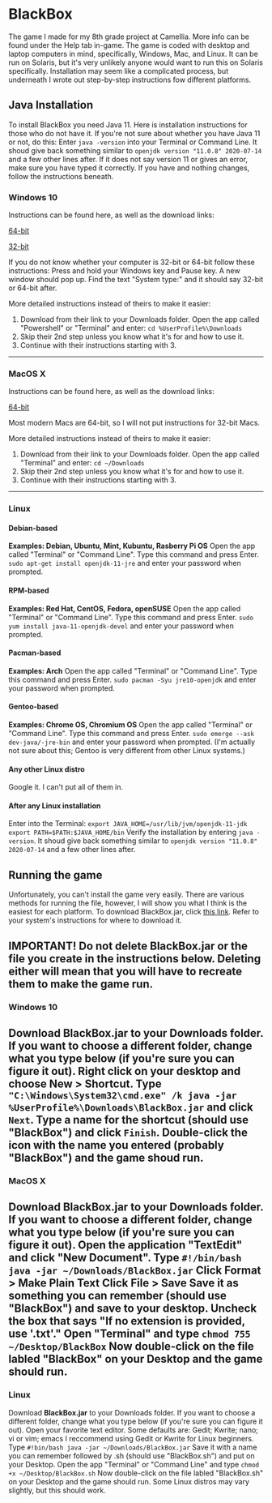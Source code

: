 # BlackBox
The game I made for my 8th grade project at Camellia. More info can be found under the Help tab in-game.
The game is coded with desktop and laptop computers in mind, specifically, Windows, Mac, and Linux. It can be run on Solaris, but it's very unlikely anyone would want to run this on Solaris specifically.
Installation may seem like a complicated process, but underneath I wrote out step-by-step instructions fow different platforms.

## Java Installation
To install BlackBox you need Java 11. Here is installation instructions for those who do not have it.
If you're not sure about whether you have Java 11 or not, do this:
Enter `java -version` into your Terminal or Command Line. It shoud give back something similar to `openjdk version "11.0.8" 2020-07-14` and a few other lines after.
If it does not say version 11 or gives an error, make sure you have typed it correctly. If you have and nothing changes, follow the instructions beneath.

### Windows 10
Instructions can be found here, as well as the download links:

[64-bit](https://adoptopenjdk.net/installation.html#x64_win-jre)

[32-bit](https://adoptopenjdk.net/installation.html#x86-32_win-jre)

If you do not know whether your computer is 32-bit or 64-bit follow these instructions:
Press and hold your Windows key and Pause key. A new window should pop up.
Find the text "System type:" and it should say 32-bit or 64-bit after.

More detailed instructions instead of theirs to make it easier: 
1. Download from their link to your Downloads folder. Open the app called "Powershell" or "Terminal" and enter: `cd %UserProfile%\Downloads`
2. Skip their 2nd step unless you know what it's for and how to use it.
3. Continue with their instructions starting with 3.
---
### MacOS X
Instructions can be found here, as well as the download links:

[64-bit](https://adoptopenjdk.net/installation.html#x64_mac-jre)

Most modern Macs are 64-bit, so I will not put instructions for 32-bit Macs.

More detailed instructions instead of theirs to make it easier: 
1. Download from their link to your Downloads folder. Open the app called "Terminal" and enter: `cd ~/Downloads`
2. Skip their 2nd step unless you know what it's for and how to use it.
3. Continue with their instructions starting with 3.
---
### Linux
#### Debian-based
**Examples: Debian, Ubuntu, Mint, Kubuntu, Rasberry Pi OS**
Open the app called "Terminal" or "Command Line".
Type this command and press Enter.
`sudo apt-get install openjdk-11-jre` and enter your password when prompted.

#### RPM-based
**Examples: Red Hat, CentOS, Fedora, openSUSE**
Open the app called "Terminal" or "Command Line".
Type this command and press Enter.
`sudo yum install java-11-openjdk-devel` and enter your password when prompted.

#### Pacman-based
**Examples: Arch**
Open the app called "Terminal" or "Command Line".
Type this command and press Enter.
`sudo pacman -Syu jre10-openjdk` and enter your password when prompted.

#### Gentoo-based
**Examples: Chrome OS, Chromium OS**
Open the app called "Terminal" or "Command Line".
Type this command and press Enter.
`sudo emerge --ask dev-java/-jre-bin` and enter your password when prompted.
(I'm actually not sure about this; Gentoo is very different from other Linux systems.)

#### Any other Linux distro
Google it. I can't put all of them in.

#### After any Linux installation
Enter into the Terminal:
`export JAVA_HOME=/usr/lib/jvm/openjdk-11-jdk`
`export PATH=$PATH:$JAVA_HOME/bin`
Verify the installation by entering `java -version`. It shoud give back something similar to `openjdk version "11.0.8" 2020-07-14` and a few other lines after.


## Running the game
Unfortunately, you can't install the game very easily. There are various methods for running the file, however, I will show you what I think is the easiest for each platform.
To download BlackBox.jar, click [this link](https://github.com/odnahaon/BlackBox/raw/master/BlackBox.jar). Refer to your system's instructions for where to download it.

**IMPORTANT! Do not delete BlackBox.jar or the file you create in the instructions below. Deleting either will mean that you will have to recreate them to make the game run.**
---
### Windows 10
Download **BlackBox.jar** to your Downloads folder. If you want to choose a different folder, change what you type below (if you're sure you can figure it out).
Right click on your desktop and choose New > Shortcut.
Type `"C:\Windows\System32\cmd.exe" /k java -jar %UserProfile%\Downloads\BlackBox.jar` and click `Next`.
Type a name for the shortcut (should use "BlackBox") and click `Finish`.
Double-click the icon with the name you entered (probably "BlackBox") and the game shoud run.
---
### MacOS X
Download **BlackBox.jar** to your Downloads folder. If you want to choose a different folder, change what you type below (if you're sure you can figure it out).
Open the application "TextEdit" and click "New Document".
Type `#!/bin/bash
java -jar ~/Downloads/BlackBox.jar`
Click Format > Make Plain Text
Click File > Save
Save it as something you can remember (should use "BlackBox") and save to your desktop.
Uncheck the box that says "If no extension is provided, use '.txt'."
Open "Terminal" and type `chmod 755 ~/Desktop/BlackBox`
Now double-click on the file labled "BlackBox" on your Desktop and the game should run.
---
### Linux
Download **BlackBox.jar** to your Downloads folder. If you want to choose a different folder, change what you type below (if you're sure you can figure it out).
Open your favorite text editor. Some defaults are:
Gedit; Kwrite; nano; vi or vim; emacs
I reccommend using Gedit or Kwrite for Linux beginners.
Type `#!bin/bash
java -jar ~/Downloads/BlackBox.jar`
Save it with a name you can remember followed by .sh (should use "BlackBox.sh") and put on your Desktop.
Open the app "Terminal" or "Command Line" and type `chmod +x ~/Desktop/BlackBox.sh`
Now double-click on the file labled "BlackBox.sh" on your Desktop and the game should run.
Some Linux distros may vary slightly, but this should work.
